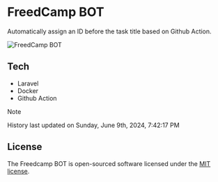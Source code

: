# FreedCamp BOT

Automatically assign an ID before the task title based on Github Action.

![FreedCamp BOT](https://repository-images.githubusercontent.com/737932867/7d34798b-2680-471c-b089-a78a718d3d6a)

## Tech

- Laravel
- Docker
- Github Action

> [!NOTE]  
> History last updated on Sunday, June 9th, 2024, 7:42:17 PM

## License

The Freedcamp BOT is open-sourced software licensed under the [MIT license](https://opensource.org/licenses/MIT).
